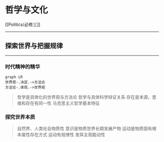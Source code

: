 # 哲学与文化

[[Politics/必修三]]

---

## 探索世界与把握规律

---

### 时代精神的精华

```mermaid
graph LR
世界观-.决定.->方法论
方法论-.体现.->世界观

```

> 哲学是具体化的世界观与方法论
> 哲学与具体科学辩证关系
> 存在是本源，思维和存在有同一性
> 马克思主义哲学基本特征

### 探究世界本质

> 自然界、人类社会物质性
> 意识是物质世界长期发展产物
> 运动是物质固有根本属性存在方式
> 运动有规律性
> 发挥主观能动性
